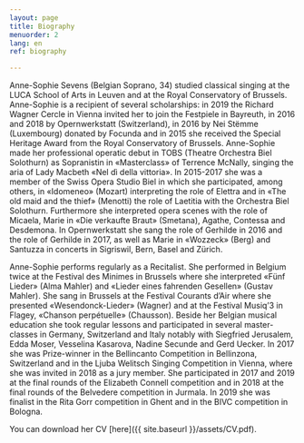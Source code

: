 ```yaml
---
layout: page
title: Biography
menuorder: 2
lang: en
ref: biography

---
```

Anne-Sophie Sevens (Belgian Soprano, 34) studied classical singing at the LUCA School of Arts in Leuven and at the Royal Conservatory of Brussels. Anne-Sophie is a recipient of several scholarships: in 2019 the Richard Wagner Cercle in Vienna invited her to join the Festpiele in Bayreuth, in 2016 and 2018 by Opernwerkstatt (Switzerland), in 2016 by Nei Stëmme (Luxembourg) donated by Focunda and in 2015 she received the Special Heritage Award from the Royal Conservatory of Brussels. 
Anne-Sophie made her professional operatic debut in TOBS (Theatre Orchestra Biel Solothurn) as Sopranistin in «Masterclass» of Terrence McNally, singing the aria of Lady Macbeth «Nel dì della vittoria». In 2015-2017 she was a member of the Swiss Opera Studio Biel in which she participated, among others, in «Idomeneo» (Mozart) interpreting the role of Elettra and in «The old maid and the thief» (Menotti) the role of Laetitia with the Orchestra Biel Solothurn. Furthermore she interpreted opera scenes with the role of Micaela, Marie in «Die verkaufte Braut» (Smetana), Agathe, Contessa and Desdemona. In Opernwerkstatt she sang the role of Gerhilde in 2016 and the role of Gerhilde in 2017, as well as Marie in «Wozzeck» (Berg) and Santuzza in concerts in Sigriswil, Bern, Basel and Zürich.

Anne-Sophie performs regularly as a Recitalist. She performed in Belgium twice at the Festival des Minimes in Brussels where she interpreted «Fünf Lieder» (Alma Mahler) and «Lieder eines fahrenden Gesellen» (Gustav Mahler). She sang in Brussels at the Festival Courants d’Air where she presented «Wesendonck-Lieder» (Wagner) and at the Festival Musiq’3 in Flagey, «Chanson perpétuelle» (Chausson). 
Beside her Belgian musical education she took regular lessons and participated in several master-classes in Germany, Switzerland and Italy notably with Siegfried Jerusalem, Edda Moser, Vesselina Kasarova, Nadine Secunde and Gerd Uecker. 
In 2017 she was Prize-winner in the Bellincanto Competition in Bellinzona, Switzerland and in the Ljuba Welitsch Singing Competition in Vienna, where she was invited in 2018 as a jury member. She participated in 2017 and 2019 at the final rounds of the Elizabeth Connell competition and in 2018 at the final rounds of the Belvedere competition in Jurmala. In 2019 she was finalist in the Rita Gorr competition in Ghent and in the BIVC competition in Bologna. 
 
You can download her CV [here]({{ site.baseurl }}/assets/CV.pdf).

